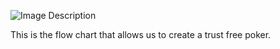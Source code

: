 ![Image Description](./POKER_FLOW_CHART_V4_compressed.jpg)

This is the flow chart that allows us to create a trust free poker.
